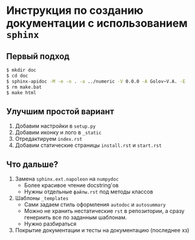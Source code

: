 # Инструкция по созданию документации с использованием `sphinx`

## Первый подход

```bash
$ mkdir doc
$ cd doc
$ sphinx-apidoc -M -e -o . -a ../numeric -V 0.0.0 -A Golov~V.A. -E
$ rm make.bat
$ make html
```

## Улучшим простой вариант

1. Добавим настройки в `setup.py`
2. Добавим иконку и лого в `_static`
2. Отредактируем `index.rst`
3. Добавим статические страницы `install.rst` и `start.rst`

## Что дальше?

1. Замена `sphinx.ext.napoleon` на `numpydoc`
    - Более красивое чтение docstring'ов
    - Нужны отдельные `файлы.rst` под методы классов
2. Шаблоны `_templates`
    - Сами задаем стиль оформления `autodoc` и `autosummary`
    - Можно не хранить нестатические `rst` в репозитории, а сразу генериить все по заданным шаблонам.
    - Нужно разбираться
3. Покрытие документации и тесты на документацию (последнее хз)
